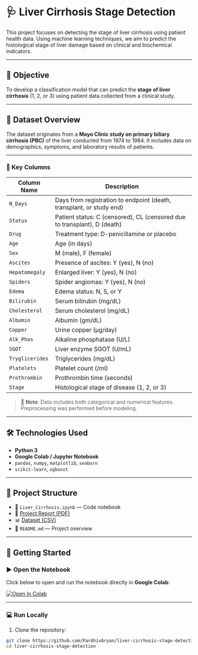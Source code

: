# 🩺 Liver Cirrhosis Stage Detection

This project focuses on detecting the stage of liver cirrhosis using patient health data. Using machine learning techniques, we aim to predict the histological stage of liver damage based on clinical and biochemical indicators.

---

## 📌 Objective

To develop a classification model that can predict the **stage of liver cirrhosis** (1, 2, or 3) using patient data collected from a clinical study.

---

## 🧾 Dataset Overview

The dataset originates from a **Mayo Clinic study on primary biliary cirrhosis (PBC)** of the liver conducted from 1974 to 1984. It includes data on demographics, symptoms, and laboratory results of patients.

---

### 🔑 Key Columns

| Column Name    | Description |
|----------------|-------------|
| `N_Days`       | Days from registration to endpoint (death, transplant, or study end) |
| `Status`       | Patient status: C (censored), CL (censored due to transplant), D (death) |
| `Drug`         | Treatment type: D-penicillamine or placebo |
| `Age`          | Age (in days) |
| `Sex`          | M (male), F (female) |
| `Ascites`      | Presence of ascites: Y (yes), N (no) |
| `Hepatomegaly` | Enlarged liver: Y (yes), N (no) |
| `Spiders`      | Spider angiomas: Y (yes), N (no) |
| `Edema`        | Edema status: N, S, or Y |
| `Bilirubin`    | Serum bilirubin (mg/dL) |
| `Cholesterol`  | Serum cholesterol (mg/dL) |
| `Albumin`      | Albumin (gm/dL) |
| `Copper`       | Urine copper (µg/day) |
| `Alk_Phos`     | Alkaline phosphatase (U/L) |
| `SGOT`         | Liver enzyme SGOT (U/mL) |
| `Tryglicerides`| Triglycerides (mg/dL) |
| `Platelets`    | Platelet count (/ml) |
| `Prothrombin`  | Prothrombin time (seconds) |
| `Stage`        | Histological stage of disease (1, 2, or 3) |

> 🔎 **Note**: Data includes both categorical and numerical features. Preprocessing was performed before modeling.

---

## 🛠️ Technologies Used

- **Python 3**
- **Google Colab / Jupyter Notebook**
- `pandas`, `numpy`, `matplotlib`, `seaborn`
- `scikit-learn`, `xgboost`

---

## 📂 Project Structure

- 📓 `Liver_Cirrhosis.ipynb` — Code notebook  
- 📄 [Project Report (PDF)](https://drive.google.com/file/d/1D1THpMaUN_oPYRSdkBV8Ir9rmbUYHXWD/view?usp=sharing)  
- 📊 [Dataset (CSV)](https://drive.google.com/file/d/YOUR_CSV_FILE_ID/view?usp=sharing)  
- 📘 `README.md` — Project overview

---

## 🚀 Getting Started

### ▶️ Open the Notebook
Click below to open and run the notebook directly in **Google Colab**:

[![Open In Colab](https://colab.research.google.com/assets/colab-badge.svg)](https://colab.research.google.com/drive/1D1THpMaUN_oPYRSdkBV8Ir9rmbUYHXWD)

---

### 💻 Run Locally
1. Clone the repository:
```bash
git clone https://github.com/PardhivAryan/liver-cirrhosis-stage-detection.git
cd liver-cirrhosis-stage-detection
